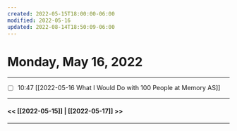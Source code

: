 ```yaml
---
created: 2022-05-15T18:00:00-06:00
modified: 2022-05-16
updated: 2022-08-14T18:50:09-06:00
---
```

# Monday, May 16, 2022
---

- [ ] 10:47 [[2022-05-16 What I Would Do with 100 People at Memory AS]]



---
#### << [[2022-05-15]] | [[2022-05-17]] >>
---

